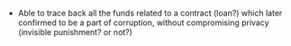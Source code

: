 * Able to trace back all the funds related to a contract (loan?) which later confirmed to be a part of corruption, without compromising privacy (invisible punishment? or not?)